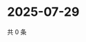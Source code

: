 # 2025-07-29

共 0 条

<!-- BEGIN ZHIHUQUESTIONS -->
<!-- 最后更新时间 Tue Jul 29 2025 12:40:17 GMT+0800 (China Standard Time) -->

<!-- END ZHIHUQUESTIONS -->
